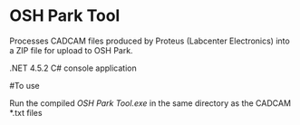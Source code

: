 # OSH Park Tool
Processes CADCAM files produced by Proteus (Labcenter Electronics) into a ZIP file for upload to OSH Park.

.NET 4.5.2 C# console application

#To use

Run the compiled *OSH Park Tool.exe* in the same directory as the CADCAM \*.txt files
